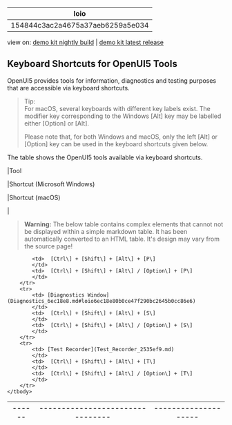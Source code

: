 <!-- loio154844c3ac2a4675a37aeb6259a5e034 -->

| loio |
| -----|
| 154844c3ac2a4675a37aeb6259a5e034 |

<div id="loio">

view on: [demo kit nightly build](https://openui5nightly.hana.ondemand.com/#/topic/154844c3ac2a4675a37aeb6259a5e034) | [demo kit latest release](https://openui5.hana.ondemand.com/#/topic/154844c3ac2a4675a37aeb6259a5e034)</div>

## Keyboard Shortcuts for OpenUI5 Tools

OpenUI5 provides tools for information, diagnostics and testing purposes that are accessible via keyboard shortcuts.

> Tip:  
> For macOS, several keyboards with different key labels exist. The modifier key corresponding to the Windows [Alt\] key may be labelled either [Option\] or [Alt\].
> 
> Please note that, for both Windows and macOS, only the left [Alt\] or [Option\] key can be used in the keyboard shortcuts given below.

The table shows the OpenUI5 tools available via keyboard shortcuts.

|Tool

|Shortcut \(Microsoft Windows\)

|Shortcut \(macOS\)

|
 > **Warning:** The below table contains complex elements that cannot not be displayed within a simple markdown table. It has been automatically converted to an HTML table. It's design may vary from the source page!

<table>
	<thead>
		<tr>
			<th>------</th>
			<th>--------------------------------</th>
			<th>--------------------</th>
		</tr>
	</thead>
	<tbody>

			<td>  [Ctrl\] + [Shift\] + [Alt\] + [P\]  
			</td>
			<td>  [Ctrl\] + [Shift\] + [Alt\] / [Option\] + [P\]  
			</td>
		</tr>
		<tr>
			<td> [Diagnostics Window](Diagnostics_6ec18e8.md#loio6ec18e80b0ce47f290bc2645b0cc86e6) 
			</td>
			<td>  [Ctrl\] + [Shift\] + [Alt\] + [S\]  
			</td>
			<td>  [Ctrl\] + [Shift\] + [Alt\] / [Option\] + [S\]  
			</td>
		</tr>
		<tr>
			<td> [Test Recorder](Test_Recorder_2535ef9.md) 
			</td>
			<td>  [Ctrl\] + [Shift\] + [Alt\] + [T\]  
			</td>
			<td>  [Ctrl\] + [Shift\] + [Alt\] / [Option\] + [T\]  
			</td>
		</tr>
	</tbody>
</table>


